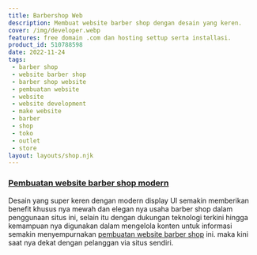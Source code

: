 ```yaml
---
title: Barbershop Web
description: Membuat website barber shop dengan desain yang keren. 
cover: /img/developer.webp
features: free domain .com dan hosting settup serta installasi.
product_id: 510788598
date: 2022-11-24
tags:
 - barber shop
 - website barber shop
 - barber shop website
 - pembuatan website
 - website
 - website development
 - make website
 - barber
 - shop
 - toko
 - outlet
 - store
layout: layouts/shop.njk
---
```


### [Pembuatan website barber shop modern]({{page.url}})

Desain yang super keren dengan modern display UI semakin memberikan benefit khusus nya mewah dan elegan nya usaha barber shop dalam penggunaan situs ini, selain itu dengan dukungan teknologi terkini hingga kemampuan nya digunakan dalam mengelola konten untuk informasi semakin menyempurnakan [pembuatan website barber shop]({{page.url}}) ini. maka kini saat nya dekat dengan pelanggan via situs sendiri.